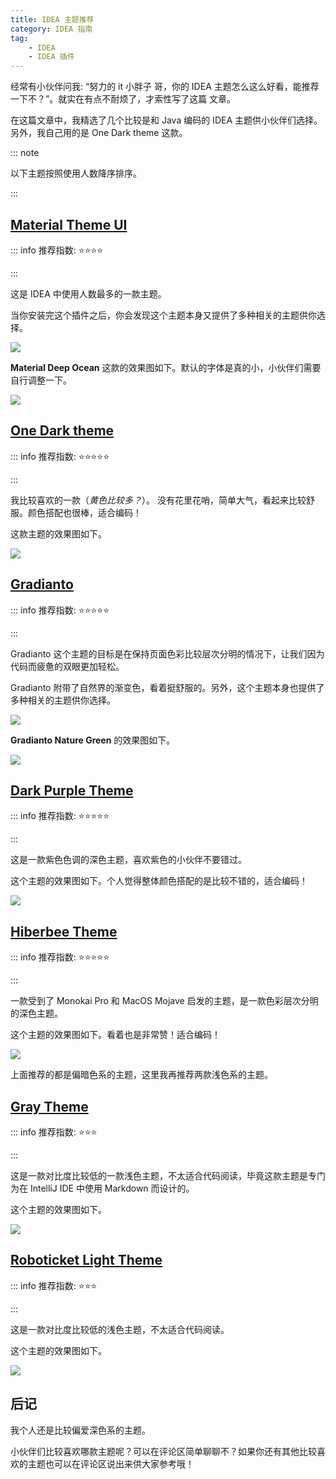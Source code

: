 ```yaml
---
title: IDEA 主题推荐
category: IDEA 指南
tag:
    - IDEA
    - IDEA 插件
---
```


经常有小伙伴问我: “努力的 it 小胖子 哥，你的 IDEA 主题怎么这么好看，能推荐一下不？”。就实在有点不耐烦了，才索性写了这篇
文章。

在这篇文章中，我精选了几个比较是和 Java 编码的 IDEA 主题供小伙伴们选择。另外，我自己用的是 One Dark theme 这款。

::: note

以下主题按照使用人数降序排序。

:::

## [Material Theme UI](https://plugins.jetbrains.com/plugin/8006-material-theme-ui)

::: info 推荐指数: ⭐⭐⭐⭐

:::

这是 IDEA 中使用人数最多的一款主题。

当你安装完这个插件之后，你会发现这个主题本身又提供了多种相关的主题供你选择。

![](https://cdn.jsdelivr.net/gh/java努力的it小胖子-tech/blog-images-3@main/11-20/image-20201119182935201.png)

**Material Deep Ocean** 这款的效果图如下。默认的字体是真的小，小伙伴们需要自行调整一下。

![](https://cdn.jsdelivr.net/gh/java努力的it小胖子-tech/blog-images-3@main/11-20/image-20201119183044068.png)

## [One Dark theme](https://plugins.jetbrains.com/plugin/11938-one-dark-theme)

::: info 推荐指数: ⭐⭐⭐⭐⭐

:::

我比较喜欢的一款（_黄色比较多？_）。 没有花里花哨，简单大气，看起来比较舒服。颜色搭配也很棒，适合编码！

这款主题的效果图如下。

![](https://cdn.jsdelivr.net/gh/java努力的it小胖子-tech/blog-images-3@main/11-20-11/image-20201119180300975.png)

## [Gradianto](https://plugins.jetbrains.com/plugin/12334-gradianto)

::: info 推荐指数: ⭐⭐⭐⭐⭐

:::

Gradianto 这个主题的目标是在保持页面色彩比较层次分明的情况下，让我们因为代码而疲惫的双眼更加轻松。

Gradianto 附带了自然界的渐变色，看着挺舒服的。另外，这个主题本身也提供了多种相关的主题供你选择。

![](https://cdn.jsdelivr.net/gh/java努力的it小胖子-tech/blog-images-3@main/11-20/image-20201119183825753.png)

**Gradianto Nature Green** 的效果图如下。

![](https://cdn.jsdelivr.net/gh/java努力的it小胖子-tech/blog-images-3@main/11-20/image-20201119183920889.png)

## [Dark Purple Theme](https://plugins.jetbrains.com/plugin/12100-dark-purple-theme)

::: info 推荐指数: ⭐⭐⭐⭐⭐

:::

这是一款紫色色调的深色主题，喜欢紫色的小伙伴不要错过。

这个主题的效果图如下。个人觉得整体颜色搭配的是比较不错的，适合编码！

![](https://cdn.jsdelivr.net/gh/java努力的it小胖子-tech/blog-images-3@main/11-20-11/image-20201119184654132.png)

## [Hiberbee Theme](https://plugins.jetbrains.com/plugin/12118-hiberbee-theme)

::: info 推荐指数: ⭐⭐⭐⭐⭐

:::

一款受到了 Monokai Pro 和 MacOS Mojave 启发的主题，是一款色彩层次分明的深色主题。

这个主题的效果图如下。看着也是非常赞！适合编码！

![](https://cdn.jsdelivr.net/gh/java努力的it小胖子-tech/blog-images-3@main/11-20-11/image-20201119191441248.png)

上面推荐的都是偏暗色系的主题，这里我再推荐两款浅色系的主题。

## [Gray Theme](https://plugins.jetbrains.com/plugin/12103-gray-theme)

::: info 推荐指数: ⭐⭐⭐

:::

这是一款对比度比较低的一款浅色主题，不太适合代码阅读，毕竟这款主题是专门为在 IntelliJ IDE 中使用 Markdown 而设计的。

这个主题的效果图如下。

![](https://cdn.jsdelivr.net/gh/java努力的it小胖子-tech/blog-images-3@main/11-20-11/image-20201119194512164.png)

## [Roboticket Light Theme](https://plugins.jetbrains.com/plugin/12191-roboticket-light-theme)

::: info 推荐指数: ⭐⭐⭐

:::

这是一款对比度比较低的浅色主题，不太适合代码阅读。

这个主题的效果图如下。

![](https://img-blog.csdnimg.cn/img_convert/194581c7b72d49b512b12814340f00c8.png)

## 后记

我个人还是比较偏爱深色系的主题。

小伙伴们比较喜欢哪款主题呢？可以在评论区简单聊聊不？如果你还有其他比较喜欢的主题也可以在评论区说出来供大家参考哦！
